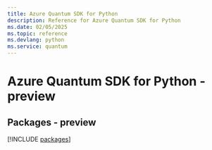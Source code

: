 ```yaml
---
title: Azure Quantum SDK for Python
description: Reference for Azure Quantum SDK for Python
ms.date: 02/05/2025
ms.topic: reference
ms.devlang: python
ms.service: quantum
---
```

# Azure Quantum SDK for Python - preview
## Packages - preview
[!INCLUDE [packages](quantum-index.md)]